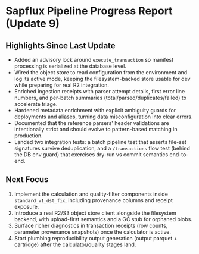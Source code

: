 # Sapflux Pipeline Progress Report (Update 9)

## Highlights Since Last Update
- Added an advisory lock around `execute_transaction` so manifest processing is serialized at the database level.
- Wired the object store to read configuration from the environment and log its active mode, keeping the filesystem-backed store usable for dev while preparing for real R2 integration.
- Enriched ingestion receipts with parser attempt details, first error line numbers, and per-batch summaries (total/parsed/duplicates/failed) to accelerate triage.
- Hardened metadata enrichment with explicit ambiguity guards for deployments and aliases, turning data misconfiguration into clear errors.
- Documented that the reference parsers' header validations are intentionally strict and should evolve to pattern-based matching in production.
- Landed two integration tests: a batch pipeline test that asserts file-set signatures survive deduplication, and a `/transactions` flow test (behind the DB env guard) that exercises dry-run vs commit semantics end-to-end.

## Next Focus
1. Implement the calculation and quality-filter components inside `standard_v1_dst_fix`, including provenance columns and receipt exposure.
2. Introduce a real R2/S3 object store client alongside the filesystem backend, with upload-first semantics and a GC stub for orphaned blobs.
3. Surface richer diagnostics in transaction receipts (row counts, parameter provenance snapshots) once the calculator is active.
4. Start plumbing reproducibility output generation (output parquet + cartridge) after the calculator/quality stages land.
